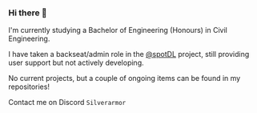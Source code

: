 ### Hi there 👋

I'm currently studying a Bachelor of Engineering (Honours) in Civil Engineering.

I have taken a backseat/admin role in the [@spotDL](https://github.com/spotDL/spotify-downloader/) project, still providing user support but not actively developing.

No current projects, but a couple of ongoing items can be found in my repositories!

Contact me on Discord `Silverarmor` 

<!--
**Silverarmor/Silverarmor** is a ✨ _special_ ✨ repository because its `README.md` (this file) appears on your GitHub profile.

Here are some ideas to get you started:

- 🔭 I’m currently working on ...
- 🌱 I’m currently learning ...
- 👯 I’m looking to collaborate on ...
- 🤔 I’m looking for help with ...
- 💬 Ask me about ...
- 📫 How to reach me: ...
- 😄 Pronouns: ...
- ⚡ Fun fact: ...
-->
